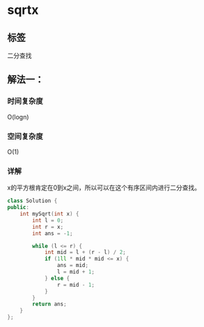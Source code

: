 # sqrtx

## 标签
二分查找

## 解法一：

### 时间复杂度
O(logn)

### 空间复杂度
O(1)

### 详解
x的平方根肯定在0到x之间，所以可以在这个有序区间内进行二分查找。

```c++
class Solution {
public:
    int mySqrt(int x) {
        int l = 0;
        int r = x;
        int ans = -1;

        while (l <= r) {
            int mid = l + (r - l) / 2;
            if (1ll * mid * mid <= x) {
                ans = mid;
                l = mid + 1;
            } else {
                r = mid - 1;
            }
        }
        return ans;
    }
};
```

